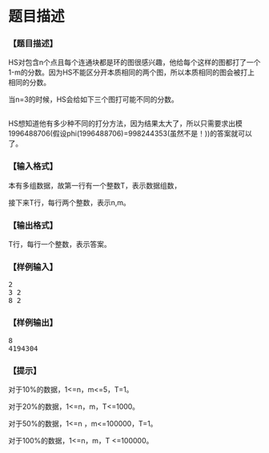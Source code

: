 # 题目描述


<h3>
【题目描述】
</h3>
<p>
HS对包含n个点且每个连通块都是环的图很感兴趣，他给每个这样的图都打了一个1-m的分数。因为HS不能区分开本质相同的两个图，所以本质相同的图会被打上相同的分数。
</p>
<p>
当n=3的时候，HS会给如下三个图打可能不同的分数。
</p>
<p>
<img src="/upload/image/20190612/20190612085849_97872.png" alt=""/> 
</p>
<p>
HS想知道他有多少种不同的打分方法，因为结果太大了，所以只需要求出模1996488706(假设phi(1996488706)=998244353(虽然不是！))的答案就可以了。
</p>
<h3>
【输入格式】
</h3>
<p>
本有多组数据，故第一行有一个整数T，表示数据组数，
</p>
<p>
接下来T行，每行两个整数，表示n,m。
</p>
<h3>
【输出格式】
</h3>
<p>
T行，每行一个整数，表示答案。
</p>
<h3>
【样例输入】
</h3>
<pre>2
3 2
8 2
</pre>
<h3>
【样例输出】
</h3>
<pre>8
4194304
</pre>
<h3>
【提示】
</h3>
<p>
对于10%的数据，1&lt;=n，m&lt;=5，T=1。
</p>
<p>
对于20%的数据，1&lt;=n，m，T&lt;=1000。
</p>
<p>
对于50%的数据，1&lt;=n ，m&lt;=100000，T=1。
</p>
<p>
对于100%的数据，1&lt;=n，m，T &lt;=100000。
</p>
